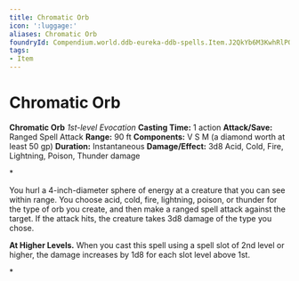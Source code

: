 ```yaml
---
title: Chromatic Orb
icon: ':luggage:'
aliases: Chromatic Orb
foundryId: Compendium.world.ddb-eureka-ddb-spells.Item.J2QkYb6M3KwhRlPQ
tags:
- Item
---
```


# Chromatic Orb

**Chromatic Orb**
_1st-level Evocation_
**Casting Time:** 1 action
**Attack/Save:** Ranged Spell Attack
**Range:** 90 ft
**Components:** V S M (a diamond worth at least 50 gp)
**Duration:** Instantaneous
**Damage/Effect:** 3d8 Acid, Cold, Fire, Lightning, Poison, Thunder damage

*<p>You hurl a 4-inch-diameter sphere of energy at a creature that you can see within range. You choose acid, cold, fire, lightning, poison, or thunder for the type of orb you create, and then make a ranged spell attack against the target. If the attack hits, the creature takes 3d8 damage of the type you chose.

****At Higher Levels.**** When you cast this spell using a spell slot of 2nd level or higher, the damage increases by 1d8 for each slot level above 1st.</p>*